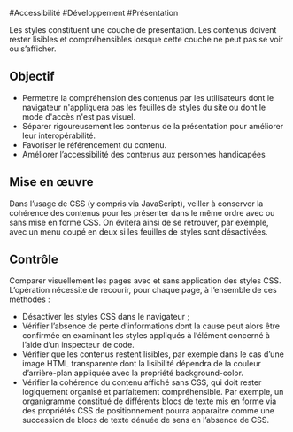 
#Accessibilité #Développement #Présentation

Les styles constituent une couche de présentation. Les contenus doivent rester lisibles et compréhensibles lorsque cette couche ne peut pas se voir ou s’afficher.

Objectif
--------

*   Permettre la compréhension des contenus par les utilisateurs dont le navigateur n'appliquera pas les feuilles de styles du site ou dont le mode d'accès n'est pas visuel.
*   Séparer rigoureusement les contenus de la présentation pour améliorer leur interopérabilité.
*   Favoriser le référencement du contenu.
*   Améliorer l’accessibilité des contenus aux personnes handicapées

Mise en œuvre
-------------

Dans l’usage de CSS (y compris via JavaScript), veiller à conserver la cohérence des contenus pour les présenter dans le même ordre avec ou sans mise en forme CSS. On évitera ainsi de se retrouver, par exemple, avec un menu coupé en deux si les feuilles de styles sont désactivées.

Contrôle
--------

Comparer visuellement les pages avec et sans application des styles CSS. L’opération nécessite de recourir, pour chaque page, à l’ensemble de ces méthodes :

*   Désactiver les styles CSS dans le navigateur ;
*   Vérifier l’absence de perte d’informations dont la cause peut alors être confirmée en examinant les styles appliqués à l’élément concerné à l’aide d’un inspecteur de code.
*   Vérifier que les contenus restent lisibles, par exemple dans le cas d’une image HTML transparente dont la lisibilité dépendra de la couleur d’arrière-plan appliquée avec la propriété background-color.
*   Vérifier la cohérence du contenu affiché sans CSS, qui doit rester logiquement organisé et parfaitement compréhensible. Par exemple, un organigramme constitué de différents blocs de texte mis en forme via des propriétés CSS de positionnement pourra apparaitre comme une succession de blocs de texte dénuée de sens en l’absence de CSS.
